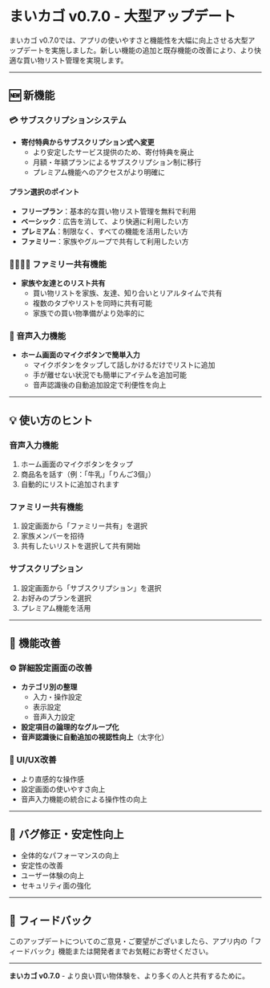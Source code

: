 # まいカゴ v0.7.0 - 大型アップデート

まいカゴ v0.7.0では、アプリの使いやすさと機能性を大幅に向上させる大型アップデートを実施しました。新しい機能の追加と既存機能の改善により、より快適な買い物リスト管理を実現します。

---

## 🆕 新機能

### 💳 サブスクリプションシステム
- **寄付特典からサブスクリプション式へ変更**
  - より安定したサービス提供のため、寄付特典を廃止
  - 月額・年額プランによるサブスクリプション制に移行
  - プレミアム機能へのアクセスがより明確に

#### プラン選択のポイント
- **フリープラン**：基本的な買い物リスト管理を無料で利用
- **ベーシック**：広告を消して、より快適に利用したい方
- **プレミアム**：制限なく、すべての機能を活用したい方
- **ファミリー**：家族やグループで共有して利用したい方

### 👨‍👩‍👧‍👦 ファミリー共有機能
- **家族や友達とのリスト共有**
  - 買い物リストを家族、友達、知り合いとリアルタイムで共有
  - 複数のタブやリストを同時に共有可能
  - 家族での買い物準備がより効率的に

### 🎤 音声入力機能
- **ホーム画面のマイクボタンで簡単入力**
  - マイクボタンをタップして話しかけるだけでリストに追加
  - 手が離せない状況でも簡単にアイテムを追加可能
  - 音声認識後の自動追加設定で利便性を向上

---

## 💡 使い方のヒント

### 音声入力機能
1. ホーム画面のマイクボタンをタップ
2. 商品名を話す（例：「牛乳」「りんご3個」）
3. 自動的にリストに追加されます

### ファミリー共有機能
1. 設定画面から「ファミリー共有」を選択
2. 家族メンバーを招待
3. 共有したいリストを選択して共有開始

### サブスクリプション
1. 設定画面から「サブスクリプション」を選択
2. お好みのプランを選択
3. プレミアム機能を活用

---

## 🔧 機能改善

### ⚙️ 詳細設定画面の改善
- **カテゴリ別の整理**
  - 入力・操作設定
  - 表示設定  
  - 音声入力設定
- **設定項目の論理的なグループ化**
- **音声認識後に自動追加の視認性向上**（太字化）

### 🎨 UI/UX改善
- より直感的な操作感
- 設定画面の使いやすさ向上
- 音声入力機能の統合による操作性の向上

---

## 🐛 バグ修正・安定性向上

- 全体的なパフォーマンスの向上
- 安定性の改善
- ユーザー体験の向上
- セキュリティ面の強化

---

## 🙏 フィードバック

このアップデートについてのご意見・ご要望がございましたら、アプリ内の「フィードバック」機能または開発者までお気軽にお寄せください。

---

**まいカゴ v0.7.0** - より良い買い物体験を、より多くの人と共有するために。
